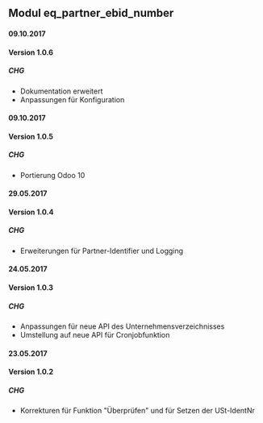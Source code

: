 ## Modul eq_partner_ebid_number



#### 09.10.2017
#### Version 1.0.6
##### CHG
- Dokumentation erweitert
- Anpassungen für Konfiguration

#### 09.10.2017
#### Version 1.0.5
##### CHG
- Portierung Odoo 10


#### 29.05.2017
#### Version 1.0.4
##### CHG
- Erweiterungen für Partner-Identifier und Logging


#### 24.05.2017
#### Version 1.0.3
##### CHG
- Anpassungen für neue API des Unternehmensverzeichnisses
- Umstellung auf neue API für Cronjobfunktion



#### 23.05.2017
#### Version 1.0.2
##### CHG
- Korrekturen für Funktion "Überprüfen" und für Setzen der USt-IdentNr